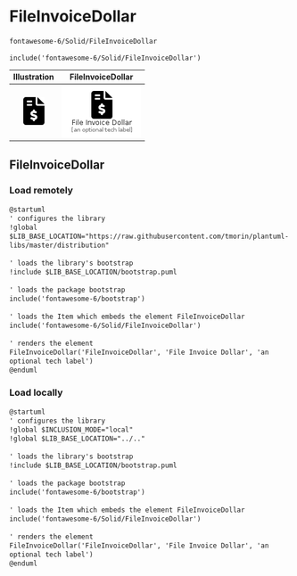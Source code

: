 # FileInvoiceDollar


```text
fontawesome-6/Solid/FileInvoiceDollar
```

```text
include('fontawesome-6/Solid/FileInvoiceDollar')
```



| Illustration | FileInvoiceDollar |
| :---: | :---: |
| ![illustration for Illustration](../../fontawesome-6/Solid/FileInvoiceDollar.png) | ![illustration for FileInvoiceDollar](../../fontawesome-6/Solid/FileInvoiceDollar.Local.png) |




## FileInvoiceDollar

### Load remotely
```plantuml
@startuml
' configures the library
!global $LIB_BASE_LOCATION="https://raw.githubusercontent.com/tmorin/plantuml-libs/master/distribution"

' loads the library's bootstrap
!include $LIB_BASE_LOCATION/bootstrap.puml

' loads the package bootstrap
include('fontawesome-6/bootstrap')

' loads the Item which embeds the element FileInvoiceDollar
include('fontawesome-6/Solid/FileInvoiceDollar')

' renders the element
FileInvoiceDollar('FileInvoiceDollar', 'File Invoice Dollar', 'an optional tech label')
@enduml
```

### Load locally
```plantuml
@startuml
' configures the library
!global $INCLUSION_MODE="local"
!global $LIB_BASE_LOCATION="../.."

' loads the library's bootstrap
!include $LIB_BASE_LOCATION/bootstrap.puml

' loads the package bootstrap
include('fontawesome-6/bootstrap')

' loads the Item which embeds the element FileInvoiceDollar
include('fontawesome-6/Solid/FileInvoiceDollar')

' renders the element
FileInvoiceDollar('FileInvoiceDollar', 'File Invoice Dollar', 'an optional tech label')
@enduml
```

